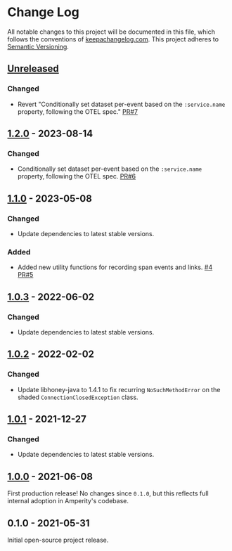 Change Log
==========

All notable changes to this project will be documented in this file, which
follows the conventions of [keepachangelog.com](http://keepachangelog.com/).
This project adheres to [Semantic Versioning](http://semver.org/).


## [Unreleased]

### Changed
- Revert "Conditionally set dataset per-event based on the `:service.name`
  property, following the OTEL spec."
  [PR#7](https://github.com/amperity/ken-honeycomb/pull/7)


## [1.2.0] - 2023-08-14

### Changed
- Conditionally set dataset per-event based on the `:service.name` property,
  following the OTEL spec.
  [PR#6](https://github.com/amperity/ken-honeycomb/pull/6)


## [1.1.0] - 2023-05-08

### Changed
- Update dependencies to latest stable versions.

### Added
- Added new utility functions for recording span events and links.
  [#4](https://github.com/amperity/ken-honeycomb/issues/4)
  [PR#5](https://github.com/amperity/ken-honeycomb/pull/5)


## [1.0.3] - 2022-06-02

### Changed
- Update dependencies to latest stable versions.


## [1.0.2] - 2022-02-02

### Changed
- Update libhoney-java to 1.4.1 to fix recurring `NoSuchMethodError` on the
  shaded `ConnectionClosedException` class.


## [1.0.1] - 2021-12-27

### Changed
- Update dependencies to latest stable versions.


## [1.0.0] - 2021-06-08

First production release! No changes since `0.1.0`, but this reflects full
internal adoption in Amperity's codebase.


## 0.1.0 - 2021-05-31

Initial open-source project release.


[Unreleased]: https://github.com/amperity/ken/compare/1.2.0...HEAD
[1.2.0]: https://github.com/amperity/ken/compare/1.1.0...1.2.0
[1.1.0]: https://github.com/amperity/ken/compare/1.0.3...1.1.0
[1.0.3]: https://github.com/amperity/ken/compare/1.0.2...1.0.3
[1.0.2]: https://github.com/amperity/ken/compare/1.0.1...1.0.2
[1.0.1]: https://github.com/amperity/ken/compare/1.0.0...1.0.1
[1.0.0]: https://github.com/amperity/ken/compare/0.1.0...1.0.0
